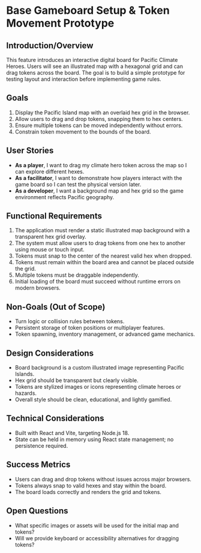 # Base Gameboard Setup & Token Movement Prototype

## Introduction/Overview

This feature introduces an interactive digital board for Pacific Climate Heroes. Users will see an illustrated map with a hexagonal grid and can drag tokens across the board. The goal is to build a simple prototype for testing layout and interaction before implementing game rules.

## Goals

1. Display the Pacific Island map with an overlaid hex grid in the browser.
2. Allow users to drag and drop tokens, snapping them to hex centers.
3. Ensure multiple tokens can be moved independently without errors.
4. Constrain token movement to the bounds of the board.

## User Stories

- **As a player**, I want to drag my climate hero token across the map so I can explore different hexes.
- **As a facilitator**, I want to demonstrate how players interact with the game board so I can test the physical version later.
- **As a developer**, I want a background map and hex grid so the game environment reflects Pacific geography.

## Functional Requirements

1. The application must render a static illustrated map background with a transparent hex grid overlay.
2. The system must allow users to drag tokens from one hex to another using mouse or touch input.
3. Tokens must snap to the center of the nearest valid hex when dropped.
4. Tokens must remain within the board area and cannot be placed outside the grid.
5. Multiple tokens must be draggable independently.
6. Initial loading of the board must succeed without runtime errors on modern browsers.

## Non-Goals (Out of Scope)

- Turn logic or collision rules between tokens.
- Persistent storage of token positions or multiplayer features.
- Token spawning, inventory management, or advanced game mechanics.

## Design Considerations

- Board background is a custom illustrated image representing Pacific Islands.
- Hex grid should be transparent but clearly visible.
- Tokens are stylized images or icons representing climate heroes or hazards.
- Overall style should be clean, educational, and lightly gamified.

## Technical Considerations

- Built with React and Vite, targeting Node.js 18.
- State can be held in memory using React state management; no persistence required.

## Success Metrics

- Users can drag and drop tokens without issues across major browsers.
- Tokens always snap to valid hexes and stay within the board.
- The board loads correctly and renders the grid and tokens.

## Open Questions

- What specific images or assets will be used for the initial map and tokens?
- Will we provide keyboard or accessibility alternatives for dragging tokens?

